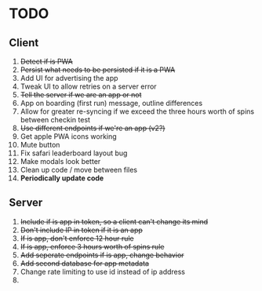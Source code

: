 # TODO


## Client

1. ~~Detect if is PWA~~
2. ~~Persist what needs to be persisted if it is a PWA~~
3. Add UI for advertising the app
4. Tweak UI to allow retries on a server error
5. ~~Tell the server if we are an app or not~~
6. App on boarding (first run) message, outline differences
7. Allow for greater re-syncing if we exceed the three hours worth of spins between
   checkin test
8. ~~Use different endpoints if we're an app (v2?)~~
9. Get apple PWA icons working
10. Mute button
11. Fix safari leaderboard layout bug
12. Make modals look better
13. Clean up code / move between files
14. **Periodically update code**

## Server

1. ~~Include if is app in token, so a client can't change its mind~~
2. ~~Don't include IP in token if it is an app~~
3. ~~If is app, don't enforce 12 hour rule~~
4. ~~If is app, enforce 3 hours worth of spins rule~~
5. ~~Add seperate endpoints if is app, change behavior~~
6. ~~Add second database for app metadata~~
7. Change rate limiting to use id instead of ip address
8. 